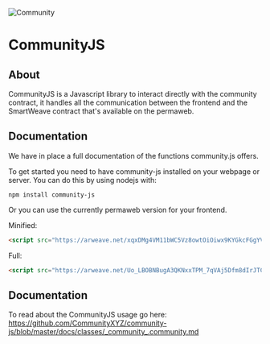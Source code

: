 ![Community](https://raw.githubusercontent.com/CommunityXYZ/website/master/src/assets/images/logo.png)
# CommunityJS

## About
CommunityJS is a Javascript library to interact directly with the community contract, it handles all the communication between the frontend and the SmartWeave contract that's available on the permaweb.

## Documentation
We have in place a full documentation of the functions community.js offers.

To get started you need to have community-js installed on your webpage or server. You can do this by using nodejs with:
```
npm install community-js
```

Or you can use the currently permaweb version for your frontend.

Minified:
```html
<script src="https://arweave.net/xqxDMg4VM11bWC5Vz8owtOiOiwx9KYGkcFGgYV5DNr0"></script>
```
Full:
```html
<script src="https://arweave.net/Uo_LBOBNBugA3QKNxxTPM_7qVAj5Dfm8dIrJTCsV3i0"></script>
```

## Documentation
To read about the CommunityJS usage go here: https://github.com/CommunityXYZ/community-js/blob/master/docs/classes/_community_.community.md
